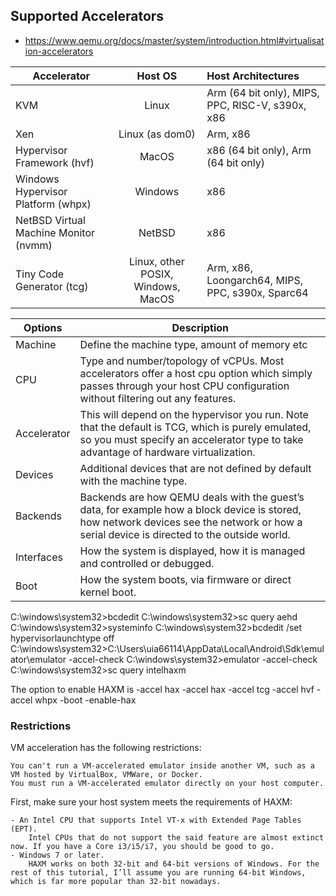 ## Supported Accelerators


- https://www.qemu.org/docs/master/system/introduction.html#virtualisation-accelerators


| Accelerator                           |      Host OS                         |  Host Architectures                              |
|---------------------------------------|:------------------------------------:|:-------------------------------------------------|
| KVM                                   | Linux                                | Arm (64 bit only), MIPS, PPC, RISC-V, s390x, x86 |
| Xen                                   | Linux (as dom0)                      | Arm, x86                                         |
| Hypervisor Framework (hvf)            | MacOS                                | x86 (64 bit only), Arm (64 bit only)             |
| Windows Hypervisor Platform (whpx)    | Windows                              | x86                                              |
| NetBSD Virtual Machine Monitor (nvmm) | NetBSD                               | x86                                              |
| Tiny Code Generator (tcg)             | Linux, other POSIX, Windows, MacOS   | Arm, x86, Loongarch64, MIPS, PPC, s390x, Sparc64 |



| Options       | Description                                                                                              |
| ------------- | -------------------------------------------------------------------------------------------------------- | 
| Machine       | Define the machine type, amount of memory etc                                                                                                                                             |   
| CPU           | Type and number/topology of vCPUs. Most accelerators offer a host cpu option which simply passes through your host CPU configuration without filtering out any features.                  |  
| Accelerator   | This will depend on the hypervisor you run. Note that the default is TCG, which is purely emulated, so you must specify an accelerator type to take advantage of hardware virtualization. |  
| Devices       | Additional devices that are not defined by default with the machine type.                                                                                                                 | 
| Backends      | Backends are how QEMU deals with the guest’s data, for example how a block device is stored, how network devices see the network or how a serial device is directed to the outside world. | 
| Interfaces    | How the system is displayed, how it is managed and controlled or debugged.                                                                                                                |                                                                                                                     
| Boot          | How the system boots, via firmware or direct kernel boot.                                                                                                                                 |    




C:\windows\system32>bcdedit
C:\windows\system32>sc query aehd
C:\windows\system32>systeminfo
C:\windows\system32>bcdedit /set hypervisorlaunchtype off
C:\windows\system32>C:\Users\uia66114\AppData\Local\Android\Sdk\emulator\emulator -accel-check
C:\windows\system32>emulator -accel-check
C:\windows\system32>sc query intelhaxm



The option to enable HAXM is -accel hax
-accel hax
-accel tcg
-accel hvf
-accel whpx
-boot -enable-hax




### Restrictions

VM acceleration has the following restrictions:

    You can't run a VM-accelerated emulator inside another VM, such as a VM hosted by VirtualBox, VMWare, or Docker. 
    You must run a VM-accelerated emulator directly on your host computer.
    
    
    
    
First, make sure your host system meets the requirements of HAXM:

    - An Intel CPU that supports Intel VT-x with Extended Page Tables (EPT).
        Intel CPUs that do not support the said feature are almost extinct now. If you have a Core i3/i5/i7, you should be good to go.
    - Windows 7 or later.
        HAXM works on both 32-bit and 64-bit versions of Windows. For the rest of this tutorial, I’ll assume you are running 64-bit Windows, which is far more popular than 32-bit nowadays.

